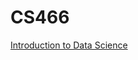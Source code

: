 # CS466

[Introduction to Data Science](https://www.slideshare.net/sarithdivakar/the-future-of-data-science)

